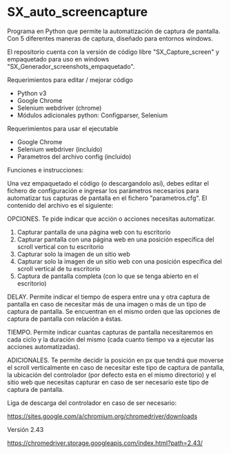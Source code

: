 # SX_auto_screencapture

Programa en Python que permite la automatización de captura de pantalla. Con 5 diferentes maneras de captura, diseñado para entornos windows.

El repositorio cuenta con la versión de código libre "SX_Capture_screen" y empaquetado para uso en windows "SX_Generador_screenshots_empaquetado".

Requerimientos para editar / mejorar código

* Python v3
* Google Chrome
* Selenium webdriver (chrome)
* Módulos adicionales python: Configparser, Selenium

Requerimientos para usar el ejecutable

* Google Chrome
* Selenium webdriver (incluído)
* Parametros del archivo config (incluído)

Funciones e instrucciones:

Una vez empaquetado el código (o descargandolo así), debes editar el fichero de configuración e ingresar los parámetros necesarios para automatizar tus capturas de pantalla en el fichero "parametros.cfg". El contenido del archivo es el siguiente:

OPCIONES. Te pide indicar que acción o acciones necesitas automatizar. 

1. Capturar pantalla de una página web con tu escritorio
2. Capturar pantalla con una página web en una posición específica del scroll vertical con tu escritorio
3. Capturar solo la imagen de un sitio web
4. Capturar solo la imagen de un sitio web con una posición específica del scroll vertical de tu escritorio
5. Captura de pantalla completa (con lo que se tenga abierto en el escritorio)

DELAY. Permite indicar el tiempo de espera entre una y otra captura de pantalla en caso de necesitar más de una imagen o más de un tipo de captura de pantalla. Se encuentran en el mismo orden que las opciones de captura de pantalla con relación a éstas.

TIEMPO. Permite indicar cuantas capturas de pantalla necesitaremos en cada ciclo y la duración del mismo (cada cuanto tiempo va a ejecutar las acciones automatizadas).

ADICIONALES. Te permite decidir la posición en px que tendrá que moverse el scroll verticalmente en caso de necesitar este tipo de captura de pantalla, la ubicación del controlador (por defecto esta en el mismo directorio) y el sitio web que necesitas capturar en caso de ser necesario este tipo de captura de pantalla.

Liga de descarga del controlador en caso de ser necesario:

https://sites.google.com/a/chromium.org/chromedriver/downloads

Versión 2.43

https://chromedriver.storage.googleapis.com/index.html?path=2.43/





































